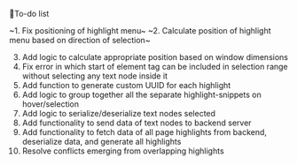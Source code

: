 🚀To-do list

~1. Fix positioning of highlight menu~
~2. Calculate position of highlight menu based on direction of selection~

3. Add logic to calculate appropriate position based on window dimensions
4. Fix error in which start of element tag can be included in selection range without selecting any text node inside it
5. Add function to generate custom UUID for each highlight
6. Add logic to group together all the separate highlight-snippets on hover/selection
7. Add logic to serialize/deserialize text nodes selected
8. Add functionality to send data of text nodes to backend server
9. Add functionality to fetch data of all page highlights from backend, deserialize data, and generate all highlights
10. Resolve conflicts emerging from overlapping highlights
